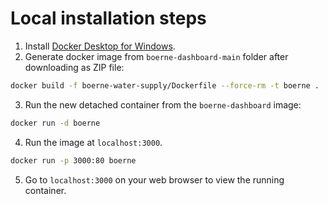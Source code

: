 # Local installation steps

1. Install [Docker Desktop for Windows](https://docs.docker.com/desktop/setup/install/windows-install/).
2. Generate docker image from `boerne-dashboard-main` folder after downloading as ZIP file:

```bash
docker build -f boerne-water-supply/Dockerfile --force-rm -t boerne .
```

3. Run the new detached container from the `boerne-dashboard` image:

```bash
docker run -d boerne
```

4. Run the image at `localhost:3000`.

```bash
docker run -p 3000:80 boerne
```

5. Go to `localhost:3000` on your web browser to view the running container.
